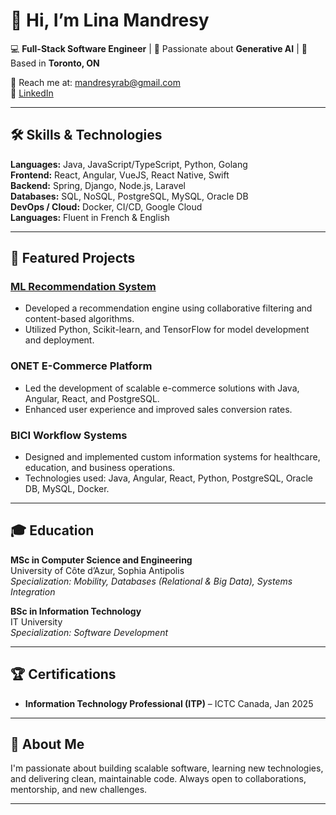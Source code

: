 # 👋 Hi, I’m Lina Mandresy

💻 **Full-Stack Software Engineer** | 🌱 Passionate about **Generative AI** | 📍 Based in **Toronto, ON**

📧 Reach me at: [mandresyrab@gmail.com](mailto:mandresyrab@gmail.com)  
🔗 [LinkedIn](https://www.linkedin.com/in/lina-mandresy/)

---

## 🛠️ Skills & Technologies

**Languages:** Java, JavaScript/TypeScript, Python, Golang  
**Frontend:** React, Angular, VueJS, React Native, Swift  
**Backend:** Spring, Django, Node.js, Laravel  
**Databases:** SQL, NoSQL, PostgreSQL, MySQL, Oracle DB  
**DevOps / Cloud:** Docker, CI/CD, Google Cloud  
**Languages:** Fluent in French & English

---

## 🚀 Featured Projects

### [ML Recommendation System](https://gitlab.com/mandresyrab/ml-recommendation-system)
- Developed a recommendation engine using collaborative filtering and content-based algorithms.
- Utilized Python, Scikit-learn, and TensorFlow for model development and deployment.

### ONET E-Commerce Platform
- Led the development of scalable e-commerce solutions with Java, Angular, React, and PostgreSQL.
- Enhanced user experience and improved sales conversion rates.

### BICI Workflow Systems
- Designed and implemented custom information systems for healthcare, education, and business operations.
- Technologies used: Java, Angular, React, Python, PostgreSQL, Oracle DB, MySQL, Docker.

---

## 🎓 Education

**MSc in Computer Science and Engineering**  
University of Côte d’Azur, Sophia Antipolis  
*Specialization: Mobility, Databases (Relational & Big Data), Systems Integration*

**BSc in Information Technology**  
IT University  
*Specialization: Software Development*

---

## 🏆 Certifications

- **Information Technology Professional (ITP)** – ICTC Canada, Jan 2025

---

## 💬 About Me

I'm passionate about building scalable software, learning new technologies, and delivering clean, maintainable code. Always open to collaborations, mentorship, and new challenges.

---

